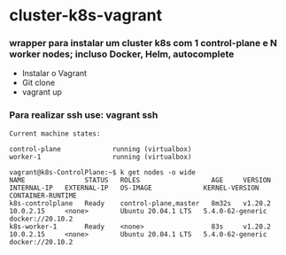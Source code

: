 # cluster-k8s-vagrant

### wrapper para instalar um cluster k8s com 1 control-plane e N worker nodes; incluso Docker, Helm, autocomplete

- Instalar o Vagrant
- Git clone
- vagrant up

### Para realizar ssh use: vagrant ssh <name>

```
Current machine states:

control-plane             running (virtualbox)
worker-1                  running (virtualbox)

vagrant@k8s-ControlPlane:~$ k get nodes -o wide
NAME               STATUS   ROLES                  AGE     VERSION   INTERNAL-IP   EXTERNAL-IP   OS-IMAGE             KERNEL-VERSION     CONTAINER-RUNTIME
k8s-controlplane   Ready    control-plane,master   8m32s   v1.20.2   10.0.2.15     <none>        Ubuntu 20.04.1 LTS   5.4.0-62-generic   docker://20.10.2
k8s-worker-1       Ready    <none>                 83s     v1.20.2   10.0.2.15     <none>        Ubuntu 20.04.1 LTS   5.4.0-62-generic   docker://20.10.2
```